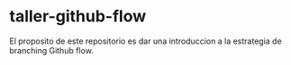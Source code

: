 # taller-github-flow

El proposito de este repositorio es dar una introduccion a la estrategia de branching Github flow.
